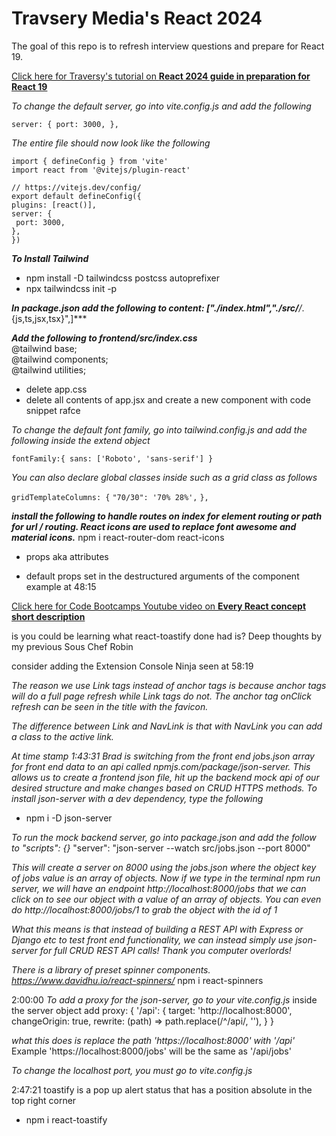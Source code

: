 # Travsery Media's React 2024
<!-- 2:16:33 -->

The goal of this repo is to refresh interview questions and prepare for React 19.

<a target="_blank" href="https://www.youtube.com/watch?v=LDB4uaJ87e0&t=840s&ab_channel=TraversyMedia">Click here for Traversy's tutorial on **React 2024 guide in preparation for React 19**</a>

*To change the default server, go into vite.config.js and add the following*

`server: {
    port: 3000,
  },`

*The entire file should now look like the following*

`import { defineConfig } from 'vite'`  
`import react from '@vitejs/plugin-react'`

`// https://vitejs.dev/config/`  
`export default defineConfig({`  
  `plugins: [react()],`  
  `server: {`  
   ` port: 3000,`  
  `},`  
`})`  

***To Install Tailwind***
- npm install -D tailwindcss postcss autoprefixer
- npx tailwindcss init -p

***In package.json add the following to content: ["./index.html","./src/**/*.{js,ts,jsx,tsx}",]***

***Add the following to frontend/src/index.css***   
@tailwind base;  
@tailwind components;  
@tailwind utilities;  
- delete app.css
- delete all contents of app.jsx and create a new component with code snippet rafce

*To change the default font family, go into tailwind.config.js and add the following inside the extend object*

`fontFamily:{
        sans: ['Roboto', 'sans-serif']
    }`

*You can also declare global classes inside such as a grid class as follows*

`gridTemplateColumns: {`
        `"70/30": '70% 28%',`
      `},`

***install the following to handle routes on index for element routing or path for url / routing. React icons are used to replace font awesome and material icons.***
npm i react-router-dom react-icons

- props aka attributes

- default props set in the destructured arguments of the component example at 48:15

<a target="_blank" href="https://www.youtube.com/watch?v=wIyHSOugGGw&ab_channel=CodeBootcamp">Click here for Code Bootcamps Youtube video on **Every React concept short description**</a>

is you could be learning what react-toastify done had is? Deep thoughts by my previous Sous Chef Robin

consider adding the Extension Console Ninja seen at 58:19

*The reason we use Link tags instead of anchor tags is because anchor tags will do a full page refresh while Link tags do not. The anchor tag onClick refresh can be seen in the title with the favicon.*

*The difference between Link and NavLink is that with NavLink you can add a class to the active link.*

*At time stamp 1:43:31 Brad is switching from the front end jobs.json array for front end data to an api called npmjs.com/package/json-server. This allows us to create a frontend json file, hit up the backend mock api of our desired structure and make changes based on CRUD HTTPS methods. To install json-server with a dev dependency, type the following*
- npm i -D json-server

*To run the mock backend server, go into package.json and add the follow to "scripts": {}*
"server": "json-server --watch src/jobs.json --port 8000"

*This will create a server on 8000 using the jobs.json where the object key of jobs value is an array of objects. Now if we type in the terminal npm run server, we will have an endpoint http://localhost:8000/jobs that we can click on to see our object with a value of an array of objects. You can even do http://localhost:8000/jobs/1 to grab the object with the id of 1*

*What this means is that instead of building a REST API with Express or Django etc to test front end functionality, we can instead simply use json-server for full CRUD REST API calls! Thank you computer overlords!*

*There is a library of preset spinner components. https://www.davidhu.io/react-spinners/*
npm i react-spinners

2:00:00
*To add a proxy for the json-server, go to your vite.config.js*
inside the server object add
proxy: {
  '/api': {
    target: 'http://localhost:8000',
    changeOrigin: true,
    rewrite: (path) => path.replace(/^\/api/, ''),
  }
}

*what this does is replace the path 'https://localhost:8000' with '/api'*
Example 'https://localhost:8000/jobs' will be the same as '/api/jobs'

*To change the localhost port, you must go to vite.config.js*

2:47:21
toastify is a pop up alert status that has a position absolute in the top right corner 
- npm i react-toastify
